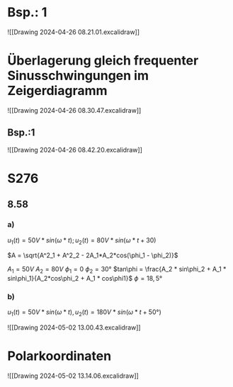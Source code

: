 # Bsp.: 1
![[Drawing 2024-04-26 08.21.01.excalidraw]]
# Überlagerung gleich frequenter Sinusschwingungen im Zeigerdiagramm
![[Drawing 2024-04-26 08.30.47.excalidraw]]
## Bsp.:1
![[Drawing 2024-04-26 08.42.20.excalidraw]]


# S276
## 8.58
### a)
$u_1(t) = 50V * sin(\omega * t); u_2(t) = 80V*sin(\omega*t+30)$

$A = \sqrt{A^2_1 + A^2_2 - 2A_1*A_2*cos(\phi_1 - \phi_2)}$

$A_1 = 50V$  $A_2 = 80V$  $\phi_1 = 0$   $\phi_2 = 30°$
$tan\phi = \frac{A_2 * sin\phi_2 + A_1 * sin\phi_1}{A_2*cos\phi_2 + A_1 * cos\phi1}$
$\phi = 18,5 °$

### b)
$u_1(t) = 50V*sin(\omega * t), u_2(t) = 180V * sin(\omega * t + 50°)$

![[Drawing 2024-05-02 13.00.43.excalidraw]]

# Polarkoordinaten
![[Drawing 2024-05-02 13.14.06.excalidraw]]
